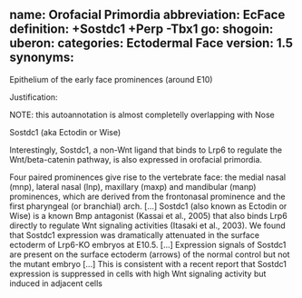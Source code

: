 name: Orofacial Primordia
abbreviation: EcFace
definition: +Sostdc1 +Perp -Tbx1
go:
shogoin: 
uberon:
categories: Ectodermal Face
version: 1.5
synonyms:
---

Epithelium of the early face prominences (around E10)

Justification:

NOTE: this autoannotation is almost completelly overlapping with Nose

Sostdc1 (aka Ectodin or Wise) 

Interestingly, Sostdc1, a non-Wnt ligand that binds to Lrp6 to regulate the Wnt/beta-catenin pathway, is also expressed in orofacial primordia.

Four paired prominences give rise to the vertebrate face: the medial nasal (mnp), lateral nasal (lnp), maxillary (maxp) and mandibular (manp) prominences, which are derived from the frontonasal prominence and the first pharyngeal (or branchial) arch.
[...] Sostdc1 (also known as Ectodin or Wise) is a known Bmp antagonist (Kassai et al., 2005) that also binds Lrp6 directly to regulate Wnt signaling activities (Itasaki et al., 2003). We found that Sostdc1 expression was dramatically attenuated in the surface ectoderm of Lrp6-KO embryos at E10.5.
[...] Expression signals of Sostdc1 are present on the surface ectoderm (arrows) of the normal control but not the mutant embryo
[...] This is consistent with a recent report that Sostdc1 expression is suppressed in cells with high Wnt signaling activity but induced in adjacent cells